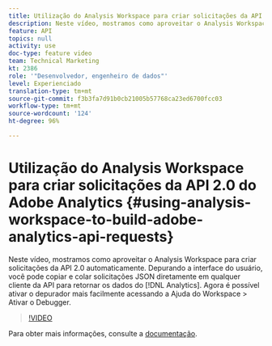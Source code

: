 ```yaml
---
title: Utilização do Analysis Workspace para criar solicitações da API 2.0 do Adobe Analytics
description: Neste vídeo, mostramos como aproveitar o Analysis Workspace para criar solicitações da API 2.0 automaticamente. Depurando a interface do usuário, você pode copiar e colar solicitações JSON diretamente em qualquer cliente da API para retornar os dados do Analytics.
feature: API
topics: null
activity: use
doc-type: feature video
team: Technical Marketing
kt: 2386
role: '"Desenvolvedor, engenheiro de dados"'
level: Experienciado
translation-type: tm+mt
source-git-commit: f3b3fa7d91b0cb21005b57768ca23ed6700fcc03
workflow-type: tm+mt
source-wordcount: '124'
ht-degree: 96%

---
```



# Utilização do Analysis Workspace para criar solicitações da API 2.0 do Adobe Analytics {#using-analysis-workspace-to-build-adobe-analytics-api-requests}

Neste vídeo, mostramos como aproveitar o Analysis Workspace para criar solicitações da API 2.0 automaticamente. Depurando a interface do usuário, você pode copiar e colar solicitações JSON diretamente em qualquer cliente da API para retornar os dados do [!DNL Analytics]. Agora é possível ativar o depurador mais facilmente acessando a Ajuda do Workspace > Ativar o Debugger.

>[!VIDEO](https://video.tv.adobe.com/v/25890/?quality=12)

Para obter mais informações, consulte a [documentação](https://www.adobe.io/apis/experiencecloud/analytics/docs.html#!AdobeDocs/analytics-2.0-apis/master/reporting-tricks.md).
